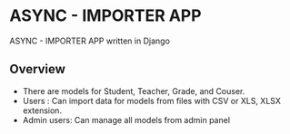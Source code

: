 # ASYNC - IMPORTER APP

ASYNC - IMPORTER APP written in Django

## Overview
* There are models for Student, Teacher, Grade, and Couser.
* Users : Can import data for models from files with CSV or XLS, XLSX extension.
* Admin users: Can manage all models from admin panel
